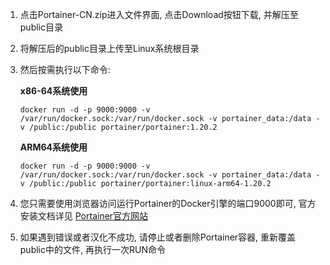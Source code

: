 1. 点击Portainer-CN.zip进入文件界面, 点击Download按钮下载, 并解压至public目录

2. 将解压后的public目录上传至Linux系统根目录

3. 然后按需执行以下命令:

    **x86-64系统使用**
    ```docker volume create portainer_data
    docker run -d -p 9000:9000 -v /var/run/docker.sock:/var/run/docker.sock -v portainer_data:/data -v /public:/public portainer/portainer:1.20.2
    ```
      
    **ARM64系统使用**
    ```docker volume create portainer_data
    docker run -d -p 9000:9000 -v /var/run/docker.sock:/var/run/docker.sock -v portainer_data:/data -v /public:/public portainer/portainer:linux-arm64-1.20.2
    ```
    
4. 您只需要使用浏览器访问运行Portainer的Docker引擎的端口9000即可, 官方安装文档详见 [Portainer官方网站](https://www.portainer.io/installation/)

5. 如果遇到错误或者汉化不成功, 请停止或者删除Portainer容器, 重新覆盖public中的文件, 再执行一次RUN命令
